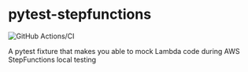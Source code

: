 # pytest-stepfunctions

![GitHub Actions/CI](https://github.com/chehsunliu/pytest-stepfunctions/workflows/CI/badge.svg)

A pytest fixture that makes you able to mock Lambda code during AWS StepFunctions local testing
